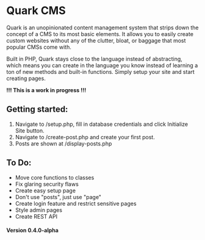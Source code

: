 # Quark CMS

Quark is an unopinionated content management system that strips down the concept of a CMS to its most basic elements. It allows you to easily create custom websites without any of the clutter, bloat, or baggage that most popular CMSs come with.

Built in PHP, Quark stays close to the language instead of abstracting, which means you can create in the language you know instead of learning a ton of new methods and built-in functions. Simply setup your site and start creating pages.

**!!! This is a work in progress !!!**

## Getting started:

1. Navigate to /setup.php, fill in database credentials and click Initialize Site button.
1. Navigate to /create-post.php and create your first post.
1. Posts are shown at /display-posts.php

## To Do:

* Move core functions to classes
* Fix glaring security flaws
* Create easy setup page
* Don't use "posts", just use "page"
* Create login feature and restrict sensitive pages
* Style admin pages
* Create REST API

#### Version 0.4.0-alpha
